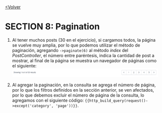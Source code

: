 [<Volver](../Readme.md)

# SECTION 8: Pagination

1. Al tener muchos posts (30 en el ejercicio), si cargamos todos, la página se vuelve muy amplia, por lo que podemos utilizar el método de paginación, agregando `->paginate(6)` al método *index* del *PostController*, el número entre paréntesis, indica la cantidad de post a mostrar, al final de la página se muestra un navegador de páginas como el siguiente:
   ![pagination](../images/pagination.png)

2. Al agregar la paginación, en la consulta se agrega el número de página, por lo que los filtros definidos en la sección anterior, se ven afectados, por lo que debemos excluir el número de página de la consulta, lo agregamos con el siguiente código: `{{http_build_query(request()->except('category', 'page'))}}`.